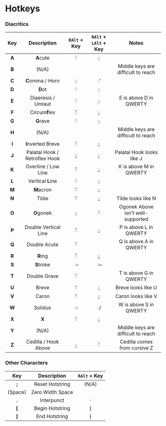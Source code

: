 # Hotkeys

### Diacritics
| Key | Description | `RAlt` + Key | `RAlt` + `LAlt` + Key | Notes |
| :---: | :---: | :---: | :---: | :---: |
| **A** | **A**cute | ◌́ | ◌̗ |
| **B** | (N/A) | | | Middle keys are difficult to reach |
| **C** | **C**omma / Horn | ◌̦ | ◌̛ |
| **D** | **D**ot | ◌̇ | ◌̣ |
| **E** | Diaeresis / Umlaut | ◌̈ | ◌̤ | E is above D in QWERTY |
| **F** | Circum**f**lex | ◌̂ | ◌̭ |
| **G** | **G**rave | ◌̀ | ◌̖ |
| **H** | (N/A) | | | Middle keys are difficult to reach |
| **I** | **I**nverted Breve | ◌̑ | ◌̯ |
| **J** | Palatal Hook / Retroflex Hook | ◌̡ | ◌̢ | Palatal Hook looks like J |
| **K** | Overline / Low Line | ◌̅ | ◌̲ | K is above M in QWERTY |
| **L** | Vertical **L**ine | ◌̍ | ◌̩ |
| **M** | **M**acron | ◌̄ | ◌̱ |
| **N** | Tilde | ◌̃ | ◌̰ | Tilde looks like N |
| **O** | **O**gonek | ◌̨ | ◌᷎ | Ogonek Above isn't well-supported |
| **P** | Double Vertical Line | ◌̎ | ◌͈ | P is above L in QWERTY |
| **Q** | Double Acute | ◌̋ | | Q is above A in QWERTY |
| **R** | **R**ing | ◌̊ | ◌̥ |
| **S** | **S**troke | ◌̵ | ◌̶ |
| **T** | Double Grave | ◌̏ | | T is above G in QWERTY |
| **U** | Breve | ◌̆ | ◌̮ | Breve looks like U |
| **V** | Caron | ◌̌ | ◌̬ | Caron looks like V |
| **W** | Solidus | ◌̷ | ◌̸ | W is above S in QWERTY |
| **X** | **X** | ◌̽ | ◌͓ |
| **Y** | (N/A) | | | Middle keys are difficult to reach |
| **Z** | Cedilla / Hook Above | ◌̧ | ◌̉ | Cedilla comes from cursive Z |

### Other Characters
| Key | Description | `RAlt` + Key |
| :---: | :---: | :---: |
| **;** | Reset Hotstring | (N/A)​ |
| (Space) | Zero Width Space | ​ |
| **.** | Interpunct | · |
| **[** | Begin Hotstring | ⁅ |
| **]** | End Hotstring | ⁆ |
